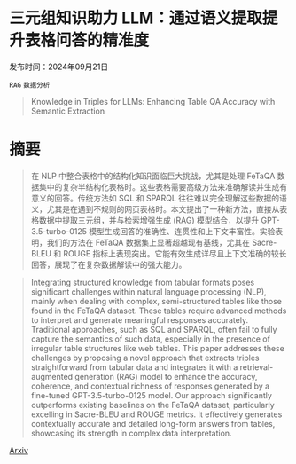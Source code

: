 # 三元组知识助力 LLM：通过语义提取提升表格问答的精准度

发布时间：2024年09月21日

`RAG` `数据分析`

> Knowledge in Triples for LLMs: Enhancing Table QA Accuracy with Semantic Extraction

# 摘要

> 在 NLP 中整合表格中的结构化知识面临巨大挑战，尤其是处理 FeTaQA 数据集中的复杂半结构化表格时。这些表格需要高级方法来准确解读并生成有意义的回答。传统方法如 SQL 和 SPARQL 往往难以完全理解这些数据的语义，尤其是在遇到不规则的网页表格时。本文提出了一种新方法，直接从表格数据中提取三元组，并与检索增强生成 (RAG) 模型结合，以提升 GPT-3.5-turbo-0125 模型生成回答的准确性、连贯性和上下文丰富性。实验表明，我们的方法在 FeTaQA 数据集上显著超越现有基线，尤其在 Sacre-BLEU 和 ROUGE 指标上表现突出。它能有效生成详尽且上下文准确的较长回答，展现了在复杂数据解读中的强大能力。

> Integrating structured knowledge from tabular formats poses significant challenges within natural language processing (NLP), mainly when dealing with complex, semi-structured tables like those found in the FeTaQA dataset. These tables require advanced methods to interpret and generate meaningful responses accurately. Traditional approaches, such as SQL and SPARQL, often fail to fully capture the semantics of such data, especially in the presence of irregular table structures like web tables. This paper addresses these challenges by proposing a novel approach that extracts triples straightforward from tabular data and integrates it with a retrieval-augmented generation (RAG) model to enhance the accuracy, coherence, and contextual richness of responses generated by a fine-tuned GPT-3.5-turbo-0125 model. Our approach significantly outperforms existing baselines on the FeTaQA dataset, particularly excelling in Sacre-BLEU and ROUGE metrics. It effectively generates contextually accurate and detailed long-form answers from tables, showcasing its strength in complex data interpretation.

[Arxiv](https://arxiv.org/abs/2409.14192)